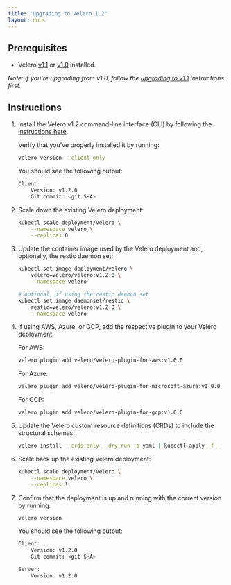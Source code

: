 ```yaml
---
title: "Upgrading to Velero 1.2"
layout: docs
---
```


## Prerequisites

- Velero [v1.1][0] or [v1.0][1] installed.

_Note: if you're upgrading from v1.0, follow the [upgrading to v1.1][2] instructions first._

## Instructions

1. Install the Velero v1.2 command-line interface (CLI) by following the [instructions here][3].

    Verify that you've properly installed it by running:

    ```bash
    velero version --client-only
    ```

    You should see the following output:

    ```bash
    Client:
        Version: v1.2.0
        Git commit: <git SHA>
    ```

1. Scale down the existing Velero deployment:

    ```bash
    kubectl scale deployment/velero \
        --namespace velero \
        --replicas 0
    ```

1. Update the container image used by the Velero deployment and, optionally, the restic daemon set:

    ```bash
    kubectl set image deployment/velero \
        velero=velero/velero:v1.2.0 \
        --namespace velero

    # optional, if using the restic daemon set
    kubectl set image daemonset/restic \
        restic=velero/velero:v1.2.0 \
        --namespace velero
    ```

1. If using AWS, Azure, or GCP, add the respective plugin to your Velero deployment:

    For AWS:

    ```bash
    velero plugin add velero/velero-plugin-for-aws:v1.0.0
    ```

    For Azure:

    ```bash
    velero plugin add velero/velero-plugin-for-microsoft-azure:v1.0.0
    ```

    For GCP:

    ```bash
    velero plugin add velero/velero-plugin-for-gcp:v1.0.0
    ```

1. Update the Velero custom resource definitions (CRDs) to include the structural schemas:

    ```bash
    velero install --crds-only --dry-run -o yaml | kubectl apply -f -
    ```

1. Scale back up the existing Velero deployment:

    ```bash
    kubectl scale deployment/velero \
        --namespace velero \
        --replicas 1
    ```

1. Confirm that the deployment is up and running with the correct version by running:

    ```bash
    velero version
    ```

    You should see the following output:

    ```bash
    Client:
        Version: v1.2.0
        Git commit: <git SHA>

    Server:
        Version: v1.2.0
    ```

[0]: https://github.com/vmware-tanzu/velero/releases/tag/v1.1.0
[1]: https://github.com/vmware-tanzu/velero/releases/tag/v1.0.0
[2]: https://velero.io/docs/v1.1.0/upgrade-to-1.1/
[3]: basic-install.md#install-the-cli
